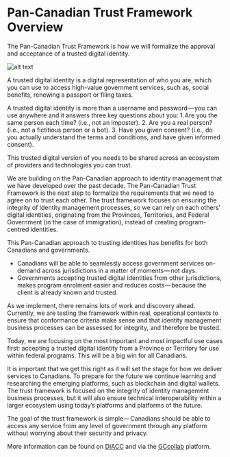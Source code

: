 # Pan-Canadian Trust Framework Overview

The Pan-Canadian Trust Framework is how we will formalize the approval and acceptance of a trusted digital identity.


![alt text](./overview/pctf-overview.jpg "Pan-Canadian Trust Framework")

A trusted digital identity is a digital representation of who you are, which you can use to access high-value government services, such as, social benefits, renewing a passport or filing taxes.

A trusted digital identity is more than a username and password — you can use anywhere and it answers three key questions about you:
1. Are you the same person each time? (i.e., not an imposter). 
2. Are you a real person? (i.e., not a fictitious person or a bot). 
3. Have you given consent? (i.e., do you actually understand the terms and conditions, and have given informed consent).

This trusted digital version of you needs to be shared across an ecosystem of providers and technologies you can trust.

We are building on the Pan-Canadian approach to identity management that we have developed over the past decade. The Pan-Canadian Trust Framework is the next step to formalize the requirements that we need to agree on to trust each other. The trust framework focuses on ensuring the integrity of identity management processes, so we can rely on each others’ digital identities, originating from the Provinces, Territories, and Federal Government (in the case of immigration), instead of creating program-centred identities.

This Pan-Canadian approach to trusting identities has benefits for both Canadians and governments. 
* Canadians will be able to seamlessly access government services on-demand across jurisdictions in a matter of moments — not days. 
* Governments accepting trusted digital identities from other jurisdictions, makes program enrolment easier and reduces costs — because the client is already known and trusted.

As we implement, there remains lots of work and discovery ahead. Currently, we are testing the framework within real, operational contexts to ensure that conformance criteria make sense and that identity management business processes can be assessed for integrity, and therefore be trusted.

Today, we are focusing on the most important and most impactful use cases first: accepting a trusted digital identity from a Province or Territory for use within federal programs. This will be a big win for all Canadians.

It is important that we get this right as it will set the stage for how we deliver services to Canadians. To prepare for the future we continue learning and researching the emerging platforms, such as blockchain and digital wallets. The trust framework is focused on the integrity of identity management business processes, but it will also ensure technical interoperability within a larger ecosystem using today’s platforms and platforms of the future.

The goal of the trust framework is simple — Canadians should be able to access any service from any level of government through any platform without worrying about their security and privacy.

More information can be found on [DIACC](https://diacc.ca) and via the [GCcollab](https://gccollab.ca) platform.
